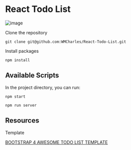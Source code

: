 # React Todo List

![image](https://github.com/WMCharles/React-Todo-List/blob/master/Todo.png)

Clone the repository
 ```
 git clone git@github.com:WMCharles/React-Todo-List.git
 ```

Install packages 
```
npm install
```
## Available Scripts

In the project directory, you can run:

```
npm start
```

```
npm run server
```

## Resources

Template 

[BOOTSTRAP 4 AWESOME TODO LIST TEMPLATE](https://bbbootstrap.com/snippets/awesome-todo-list-template-25095891)